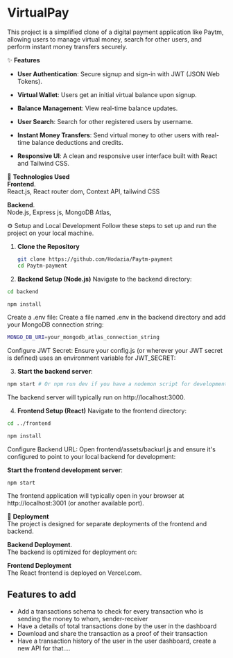 # VirtualPay
This project is a simplified clone of a digital payment application like Paytm, allowing users to manage virtual money, search for other users, and perform instant money transfers securely. 

✨ **Features**
- **User Authentication**: Secure signup and sign-in with JWT (JSON Web Tokens).

- **Virtual Wallet**: Users get an initial virtual balance upon signup.

- **Balance Management**: View real-time balance updates.

- **User Search**: Search for other registered users by username.

- **Instant Money Transfers**: Send virtual money to other users with real-time balance deductions and credits.

- **Responsive UI**: A clean and responsive user interface built with React and Tailwind CSS.

🚀 **Technologies Used**    
**Frontend**.  
React.js, React router dom, Context API, tailwind CSS

**Backend**.  
Node.js, Express js, MongoDB Atlas, 


⚙️ Setup and Local Development
Follow these steps to set up and run the project on your local machine.

1. **Clone the Repository**
   ```bash
   git clone https://github.com/Hodazia/Paytm-payment
   cd Paytm-payment
   ```

2. **Backend Setup (Node.js)**
Navigate to the backend directory:

```bash
cd backend

npm install
```
Create a .env file:
Create a file named .env in the backend directory and add your MongoDB connection string:

```bash
MONGO_DB_URI=your_mongodb_atlas_connection_string
```

Configure JWT Secret:
Ensure your config.js (or wherever your JWT secret is defined) uses an environment variable for JWT_SECRET:

3. **Start the backend server**:
```bash
npm start # Or npm run dev if you have a nodemon script for development
```

The backend server will typically run on http://localhost:3000.

4. **Frontend Setup (React)**
Navigate to the frontend directory:
```bash
cd ../frontend

npm install
```

Configure Backend URL:
Open frontend/assets/backurl.js and ensure it's configured to point to your local backend for development:

**Start the frontend development server**:

```
npm start
```

The frontend application will typically open in your browser at http://localhost:3001 (or another available port).

🚀 **Deployment**  
The project is designed for separate deployments of the frontend and backend.

**Backend Deployment**.   
The backend is optimized for deployment on:

**Frontend Deployment**  
The React frontend is deployed on Vercel.com.

## Features to add
- Add a transactions schema to check for every transaction who is sending the money to whom, sender-receiver
- Have a details of total transactions done by the user in the dashboard
- Download and share the transaction as a proof of their transaction
- Have a transaction history of the user in the user dashboard, create a new API for that....